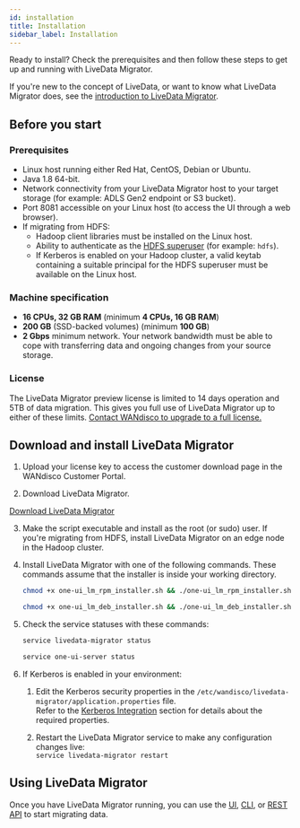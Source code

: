 ```yaml
---
id: installation
title: Installation
sidebar_label: Installation
---
```


Ready to install? Check the prerequisites and then follow these steps to get up and running with LiveData Migrator.

If you're new to the concept of LiveData, or want to know what LiveData Migrator does, see the [introduction to LiveData Migrator](./about.md).

## Before you start

### Prerequisites

* Linux host running either Red Hat, CentOS, Debian or Ubuntu.
* Java 1.8 64-bit.
* Network connectivity from your LiveData Migrator host to your target storage (for example: ADLS Gen2 endpoint or S3 bucket).
* Port 8081 accessible on your Linux host (to access the UI through a web browser).
* If migrating from HDFS:
  * Hadoop client libraries must be installed on the Linux host.
  * Ability to authenticate as the [HDFS superuser](https://hadoop.apache.org/docs/current/hadoop-project-dist/hadoop-hdfs/HdfsPermissionsGuide.html#The_Super-User) (for example: `hdfs`).
  * If Kerberos is enabled on your Hadoop cluster, a valid keytab containing a suitable principal for the HDFS superuser must be available on the Linux host.

### Machine specification

* **16 CPUs, 32 GB RAM** (minimum **4 CPUs, 16 GB RAM**)
* **200 GB** (SSD-backed volumes) (minimum **100 GB**)
* **2 Gbps** minimum network. Your network bandwidth must be able to cope with transferring data and ongoing changes from your source storage.

### License

The LiveData Migrator preview license is limited to 14 days operation and 5TB of data migration. This gives you full use of LiveData Migrator up to either of these limits. [Contact WANdisco to upgrade to a full license.](https://www.wandisco.com)

## Download and install LiveData Migrator

1. Upload your license key to access the customer download page in the WANdisco Customer Portal.

2. Download LiveData Migrator.

<div class="download">
<a href="https://customer.wandisco.com">Download LiveData Migrator</a>
</div>

3. Make the script executable and install as the root (or sudo) user. If you're migrating from HDFS, install LiveData Migrator on an edge node in the Hadoop      cluster.

1. Install LiveData Migrator with one of the following commands. These commands assume that the installer is inside your working directory.

   ```bash title="Red Hat/CentOS"
   chmod +x one-ui_lm_rpm_installer.sh && ./one-ui_lm_rpm_installer.sh
   ```

   ```bash title="Debian"
   chmod +x one-ui_lm_deb_installer.sh && ./one-ui_lm_deb_installer.sh
   ```

1. Check the service statuses with these commands:

   ```bash
   service livedata-migrator status
   ```

   ```bash
   service one-ui-server status
   ```

1. If Kerberos is enabled in your environment:

   1. Edit the Kerberos security properties in the `/etc/wandisco/livedata-migrator/application.properties` file.  
      Refer to the [Kerberos Integration](./configuration.md#kerberos-integration) section for details about the required properties.

   1. Restart the LiveData Migrator service to make any configuration changes live:  
      `service livedata-migrator restart`

## Using LiveData Migrator

Once you have LiveData Migrator running, you can use the [UI](./operation-ui.md), [CLI](./operation-cli.md), or [REST API](./api-reference.md) to start migrating data.
